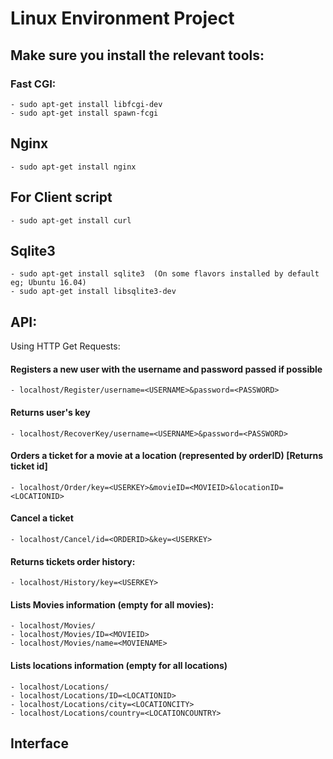 # Linux Environment Project

## Make sure you install the relevant tools:

### Fast CGI:
```
- sudo apt-get install libfcgi-dev
- sudo apt-get install spawn-fcgi
```

## Nginx
```
- sudo apt-get install nginx
```

## For Client script
```
- sudo apt-get install curl
```

## Sqlite3
```
- sudo apt-get install sqlite3  (On some flavors installed by default eg; Ubuntu 16.04)
- sudo apt-get install libsqlite3-dev
```



## API:

Using HTTP Get Requests:

#### Registers a new user with the username and password passed if possible
```
- localhost/Register/username=<USERNAME>&password=<PASSWORD>
```

#### Returns user's key
```
- localhost/RecoverKey/username=<USERNAME>&password=<PASSWORD>
```


#### Orders a ticket for a movie at a location (represented by orderID) [Returns ticket id]
```
- localhost/Order/key=<USERKEY>&movieID=<MOVIEID>&locationID=<LOCATIONID>
```


#### Cancel a ticket
```
- localhost/Cancel/id=<ORDERID>&key=<USERKEY>
```

#### Returns tickets order history:
```
- localhost/History/key=<USERKEY>
```


#### Lists Movies information (empty for all movies):
```
- localhost/Movies/
- localhost/Movies/ID=<MOVIEID>
- localhost/Movies/name=<MOVIENAME>

```

#### Lists locations information (empty for all locations)
```
- localhost/Locations/
- localhost/Locations/ID=<LOCATIONID>
- localhost/Locations/city=<LOCATIONCITY>
- localhost/Locations/country=<LOCATIONCOUNTRY>
```

## Interface
